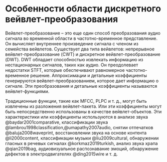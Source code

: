 # Особенности области дискретного вейвлет-преобразования
Вейвлет-преобразование – это еще один способ преобразования аудио сигнала во временной области в частотно-временное представление. Он вычисляет внутреннее произведение сигнала с членом из семейства вейвлетов. Существует два типа вейвлетов: непрерывное вейвлет-преобразование (CWT) и дискретное вейвлет-преобразование (DWT). DWT обладает способностью извлекать информацию из нестационарных сигналов, таких как аудио. Он преодолевает недостатки STFT, которые обеспечивают равномерное частотно-временное решение. Аппроксимации и детальные коэффициенты генерируются вейвлет-преобразованием, которое дает информацию о сигнале. Эти преобразования и детальные коэффициенты называются вейвлет-функциями.

Традиционные функции, такие как MFCC, PLPC и т. д., могут быть извлечены из разложения вейвлет-пакета. Или эти коэффициенты могут быть непосредственно использованы в качестве вейвлет-объектов. Эти характеристики или коэффициенты используются в анализе звука @baydar2001comparative, классификации звука @lambrou1998classification,@umapathy2007audio, снятии отпечатков @baluja2008waveprint, восстановлении звука на основе контента @li2000content, классификации музыки @liu2009cultural, обнаружении гласных в речевых сигналах @korkmaz2019turkish, анализ звука храпа @qian2019bag, аудиовизуальное распознавание эмоций, обнаружение дефектов в электродвигателях @ding2015wire и т. д.
